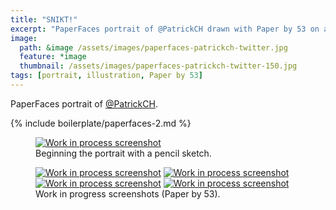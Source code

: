 ```yaml
---
title: "SNIKT!"
excerpt: "PaperFaces portrait of @PatrickCH drawn with Paper by 53 on an iPad."
image: 
  path: &image /assets/images/paperfaces-patrickch-twitter.jpg 
  feature: *image
  thumbnail: /assets/images/paperfaces-patrickch-twitter-150.jpg
tags: [portrait, illustration, Paper by 53]
---
```


PaperFaces portrait of <a href="https://twitter.com/PatrickCH">@PatrickCH</a>.

{% include boilerplate/paperfaces-2.md %}

<figure>
	<a href="/assets/images/paperfaces-patrickch-process-1-lg.jpg"><img src="/assets/images/paperfaces-patrickch-process-1-750.jpg" alt="Work in process screenshot"></a>
	<figcaption>Beginning the portrait with a pencil sketch.</figcaption>
</figure>

<figure class="half">
	<a href="/assets/images/paperfaces-patrickch-process-2-lg.jpg"><img src="/assets/images/paperfaces-patrickch-process-2-600.jpg" alt="Work in process screenshot"></a>
	<a href="/assets/images/paperfaces-patrickch-process-3-lg.jpg"><img src="/assets/images/paperfaces-patrickch-process-3-600.jpg" alt="Work in process screenshot"></a>
	<a href="/assets/images/paperfaces-patrickch-process-4-lg.jpg"><img src="/assets/images/paperfaces-patrickch-process-4-600.jpg" alt="Work in process screenshot"></a>
	<a href="/assets/images/paperfaces-patrickch-process-5-lg.jpg"><img src="/assets/images/paperfaces-patrickch-process-5-600.jpg" alt="Work in process screenshot"></a>
	<figcaption>Work in progress screenshots (Paper by 53).</figcaption>
</figure>
